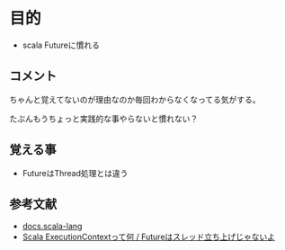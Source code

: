 # 目的
- scala Futureに慣れる

## コメント
ちゃんと覚えてないのが理由なのか毎回わからなくなってる気がする。  

たぶんもうちょっと実践的な事やらないと慣れない？

## 覚える事
- FutureはThread処理とは違う

## 参考文献
- [docs.scala-lang](https://docs.scala-lang.org/ja/overviews/core/futures.html)
- [Scala ExecutionContextって何 / Futureはスレッド立ち上げじゃないよ](http://mashi.hatenablog.com/entry/2014/11/24/010417)
